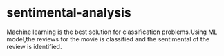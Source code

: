 # sentimental-analysis
Machine learning is the best solution for classification problems.Using ML model,the reviews for the movie is classified and the sentimental of the review is identified.
